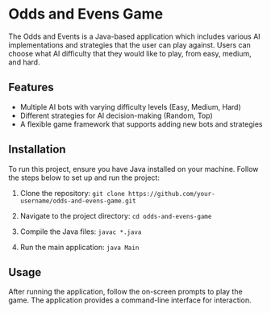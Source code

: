 #  Odds and Evens Game

The Odds and Events is a Java-based application which includes various AI implementations and strategies that the user can play against. Users can choose what AI difficulty that they would like to play, from easy, medium, and hard. 

## Features

-   Multiple AI bots with varying difficulty levels (Easy, Medium, Hard)
-   Different strategies for AI decision-making (Random, Top)
-   A flexible game framework that supports adding new bots and strategies
## Installation

To run this project, ensure you have Java installed on your machine. Follow the steps below to set up and run the project:

1.  Clone the repository:
`git clone https://github.com/your-username/odds-and-evens-game.git` 

2.  Navigate to the project directory:
`cd odds-and-evens-game` 

3.  Compile the Java files:
`javac *.java` 

4.  Run the main application:
`java Main` 

## Usage

After running the application, follow the on-screen prompts to play the game. The application provides a command-line interface for interaction.
